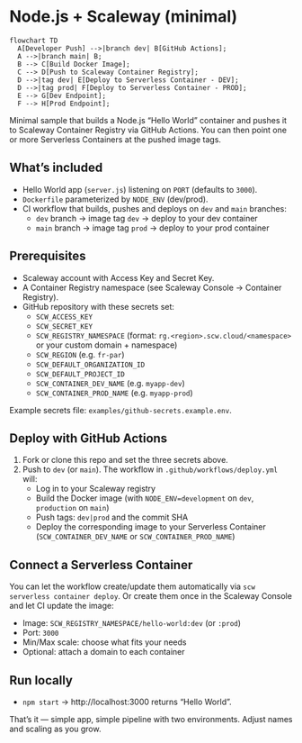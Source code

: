 # Node.js + Scaleway (minimal)

```mermaid
flowchart TD
  A[Developer Push] -->|branch dev| B[GitHub Actions];
  A -->|branch main| B;
  B --> C[Build Docker Image];
  C --> D[Push to Scaleway Container Registry];
  D -->|tag dev| E[Deploy to Serverless Container - DEV];
  D -->|tag prod| F[Deploy to Serverless Container - PROD];
  E --> G[Dev Endpoint];
  F --> H[Prod Endpoint];
```

Minimal sample that builds a Node.js “Hello World” container and pushes it to Scaleway Container Registry via GitHub Actions. You can then point one or more Serverless Containers at the pushed image tags.

## What’s included

- Hello World app (`server.js`) listening on `PORT` (defaults to `3000`).
- `Dockerfile` parameterized by `NODE_ENV` (dev/prod).
- CI workflow that builds, pushes and deploys on `dev` and `main` branches:
  - `dev` branch → image tag `dev` → deploy to your dev container
  - `main` branch → image tag `prod` → deploy to your prod container

## Prerequisites

- Scaleway account with Access Key and Secret Key.
- A Container Registry namespace (see Scaleway Console → Container Registry).
- GitHub repository with these secrets set:
  - `SCW_ACCESS_KEY`
  - `SCW_SECRET_KEY`
  - `SCW_REGISTRY_NAMESPACE` (format: `rg.<region>.scw.cloud/<namespace>` or your custom domain + namespace)
  - `SCW_REGION` (e.g. `fr-par`)
  - `SCW_DEFAULT_ORGANIZATION_ID`
  - `SCW_DEFAULT_PROJECT_ID`
  - `SCW_CONTAINER_DEV_NAME` (e.g. `myapp-dev`)
  - `SCW_CONTAINER_PROD_NAME` (e.g. `myapp-prod`)

Example secrets file: `examples/github-secrets.example.env`.

## Deploy with GitHub Actions

1. Fork or clone this repo and set the three secrets above.
2. Push to `dev` (or `main`). The workflow in `.github/workflows/deploy.yml` will:
   - Log in to your Scaleway registry
   - Build the Docker image (with `NODE_ENV=development` on `dev`, `production` on `main`)
   - Push tags: `dev|prod` and the commit SHA
   - Deploy the corresponding image to your Serverless Container (`SCW_CONTAINER_DEV_NAME` or `SCW_CONTAINER_PROD_NAME`)

## Connect a Serverless Container

You can let the workflow create/update them automatically via `scw serverless container deploy`. Or create them once in the Scaleway Console and let CI update the image:
- Image: `SCW_REGISTRY_NAMESPACE/hello-world:dev` (or `:prod`)
- Port: `3000`
- Min/Max scale: choose what fits your needs
- Optional: attach a domain to each container

## Run locally

- `npm start` → http://localhost:3000 returns “Hello World”.

That’s it — simple app, simple pipeline with two environments. Adjust names and scaling as you grow.

